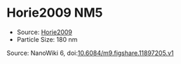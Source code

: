 <a name="material" />

# Horie2009 NM5
<script type="application/ld+json">
  {
    "@context": "https://schema.org/",
    "@type": "ChemicalSubstance",
    "@id": "https://egonw.github.io/nanowiki/nanowiki182.html#material",
    "http://purl.org/dc/terms/conformsTo":
      {
        "@type": "CreativeWork",
        "@id": "https://bioschemas.org/profiles/ChemicalSubstance/0.4-RELEASE/"
      },
    "identfier": "182",
    "name": "Horie2009 NM5",
    "url": "https://egonw.github.io/nanowiki/nanowiki182.html#material",
    "sameAs": "http://127.0.0.1/mediawiki/index.php/Special:URIResolver/Horie2009_NM5"
  }
</script>


* Source: [Horie2009](articleHorie2009.md)
* Particle Size: 180 nm


Source: NanoWiki 6, doi:[10.6084/m9.figshare.11897205.v1](https://doi.org/10.6084/m9.figshare.11897205.v1)
